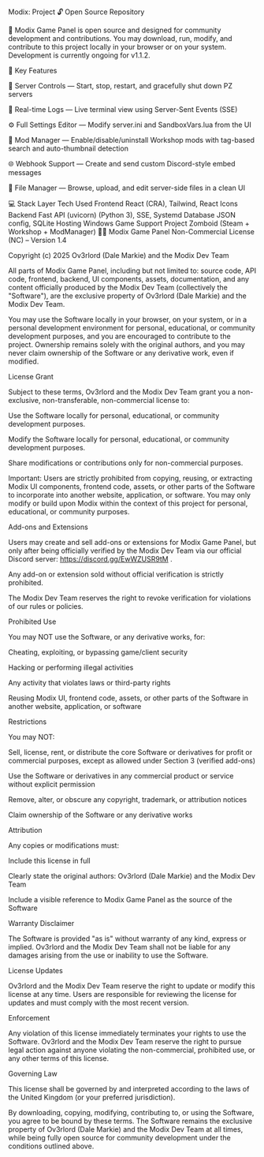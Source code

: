 Modix: Project
🔓 Open Source Repository

🚀 Modix Game Panel is open source and designed for community development and contributions.
You may download, run, modify, and contribute to this project locally in your browser or on your system.
Development is currently ongoing for v1.1.2.

🧩 Key Features

🔧 Server Controls — Start, stop, restart, and gracefully shut down PZ servers

🧠 Real-time Logs — Live terminal view using Server-Sent Events (SSE)

⚙️ Full Settings Editor — Modify server.ini and SandboxVars.lua from the UI

🧱 Mod Manager — Enable/disable/uninstall Workshop mods with tag-based search and auto-thumbnail detection

🌐 Webhook Support — Create and send custom Discord-style embed messages

🧰 File Manager — Browse, upload, and edit server-side files in a clean UI

💻 Stack
Layer	Tech Used
Frontend	React (CRA), Tailwind, React Icons
Backend	Fast API (uvicorn) (Python 3), SSE, Systemd
Database	JSON config, SQLite
Hosting	Windows
Game Support	Project Zomboid (Steam + Workshop + ModManager)
🧑‍💻 Modix Game Panel Non-Commercial License (NC) – Version 1.4

Copyright (c) 2025 Ov3rlord (Dale Markie) and the Modix Dev Team

All parts of Modix Game Panel, including but not limited to: source code, API code, frontend, backend, UI components, assets, documentation, and any content officially produced by the Modix Dev Team (collectively the "Software"), are the exclusive property of Ov3rlord (Dale Markie) and the Modix Dev Team.

You may use the Software locally in your browser, on your system, or in a personal development environment for personal, educational, or community development purposes, and you are encouraged to contribute to the project. Ownership remains solely with the original authors, and you may never claim ownership of the Software or any derivative work, even if modified.

License Grant

Subject to these terms, Ov3rlord and the Modix Dev Team grant you a non-exclusive, non-transferable, non-commercial license to:

Use the Software locally for personal, educational, or community development purposes.

Modify the Software locally for personal, educational, or community development purposes.

Share modifications or contributions only for non-commercial purposes.

Important: Users are strictly prohibited from copying, reusing, or extracting Modix UI components, frontend code, assets, or other parts of the Software to incorporate into another website, application, or software. You may only modify or build upon Modix within the context of this project for personal, educational, or community purposes.

Add-ons and Extensions

Users may create and sell add-ons or extensions for Modix Game Panel, but only after being officially verified by the Modix Dev Team via our official Discord server: https://discord.gg/EwWZUSR9tM
.

Any add-on or extension sold without official verification is strictly prohibited.

The Modix Dev Team reserves the right to revoke verification for violations of our rules or policies.

Prohibited Use

You may NOT use the Software, or any derivative works, for:

Cheating, exploiting, or bypassing game/client security

Hacking or performing illegal activities

Any activity that violates laws or third-party rights

Reusing Modix UI, frontend code, assets, or other parts of the Software in another website, application, or software

Restrictions

You may NOT:

Sell, license, rent, or distribute the core Software or derivatives for profit or commercial purposes, except as allowed under Section 3 (verified add-ons)

Use the Software or derivatives in any commercial product or service without explicit permission

Remove, alter, or obscure any copyright, trademark, or attribution notices

Claim ownership of the Software or any derivative works

Attribution

Any copies or modifications must:

Include this license in full

Clearly state the original authors: Ov3rlord (Dale Markie) and the Modix Dev Team

Include a visible reference to Modix Game Panel as the source of the Software

Warranty Disclaimer

The Software is provided "as is" without warranty of any kind, express or implied. Ov3rlord and the Modix Dev Team shall not be liable for any damages arising from the use or inability to use the Software.

License Updates

Ov3rlord and the Modix Dev Team reserve the right to update or modify this license at any time. Users are responsible for reviewing the license for updates and must comply with the most recent version.

Enforcement

Any violation of this license immediately terminates your rights to use the Software. Ov3rlord and the Modix Dev Team reserve the right to pursue legal action against anyone violating the non-commercial, prohibited use, or any other terms of this license.

Governing Law

This license shall be governed by and interpreted according to the laws of the United Kingdom (or your preferred jurisdiction).

By downloading, copying, modifying, contributing to, or using the Software, you agree to be bound by these terms. The Software remains the exclusive property of Ov3rlord (Dale Markie) and the Modix Dev Team at all times, while being fully open source for community development under the conditions outlined above.

